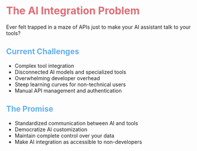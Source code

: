# The AI Integration Problem

<SharedInfoBox title="Integration Hell" type="error" icon="🔥">
  Ever felt trapped in a maze of APIs just to make your AI assistant talk to your tools?
</SharedInfoBox>

<div class="grid grid-cols-2 gap-4 mt-4">
<div>

## Current Challenges
- <span class="text-red-300 font-bold">Complex tool integration</span>
- Disconnected AI models and specialized tools
- <span class="text-red-300 font-bold">Overwhelming developer overhead</span>
- Steep learning curves for non-technical users
- Manual API management and authentication

</div>
<div>

## The Promise
- <span class="text-green-300 font-bold">Standardized communication</span> between AI and tools
- <span class="text-green-300 font-bold">Democratize AI customization</span>
- Maintain complete control over your data
- Make AI integration as <span class="text-green-300 font-bold">accessible to non-developers</span>

</div>
</div>

<style>
h1 {
  color: #E06C75;
}
h2 {
  color: #61AFEF;
}
</style> 